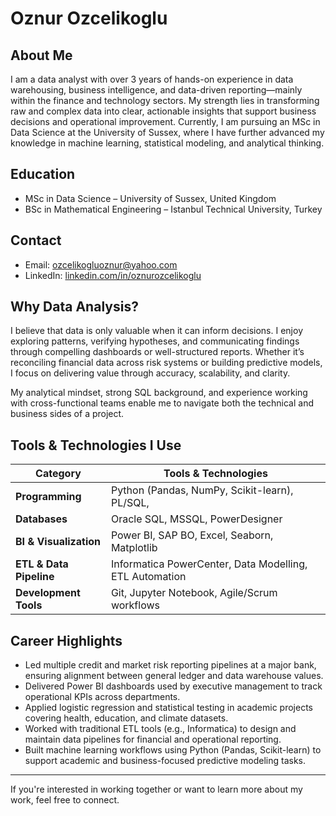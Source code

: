 # Oznur Ozcelikoglu

## About Me

I am a data analyst with over 3 years of hands-on experience in data warehousing, business intelligence, and data-driven reporting—mainly within the finance and technology sectors. My strength lies in transforming raw and complex data into clear, actionable insights that support business decisions and operational improvement.
Currently, I am pursuing an MSc in Data Science at the University of Sussex, where I have further advanced my knowledge in machine learning, statistical modeling, and analytical thinking.

## Education

- MSc in Data Science – University of Sussex, United Kingdom  
- BSc in Mathematical Engineering – Istanbul Technical University, Turkey

## Contact

- Email: ozcelikogluoznur@yahoo.com  
- LinkedIn: [linkedin.com/in/oznurozcelikoglu](https://www.linkedin.com/in/oznurozcelikoglu)

## Why Data Analysis?

I believe that data is only valuable when it can inform decisions. I enjoy exploring patterns, verifying hypotheses, and communicating findings through compelling dashboards or well-structured reports. Whether it’s reconciling financial data across risk systems or building predictive models, I focus on delivering value through accuracy, scalability, and clarity.

My analytical mindset, strong SQL background, and experience working with cross-functional teams enable me to navigate both the technical and business sides of a project.

## Tools & Technologies I Use

| Category                | Tools & Technologies                                                      |
|-------------------------|---------------------------------------------------------------------------|
| **Programming**         | Python (Pandas, NumPy, Scikit-learn), PL/SQL,                            |
| **Databases**           | Oracle SQL, MSSQL, PowerDesigner                                         |
| **BI & Visualization**  | Power BI, SAP BO, Excel, Seaborn, Matplotlib                             |
| **ETL & Data Pipeline** | Informatica PowerCenter, Data Modelling, ETL Automation                  |
| **Development Tools**   | Git, Jupyter Notebook, Agile/Scrum workflows                             |

## Career Highlights

- Led multiple credit and market risk reporting pipelines at a major bank, ensuring alignment between general ledger and data warehouse values.
- Delivered Power BI dashboards used by executive management to track operational KPIs across departments.
- Applied logistic regression and statistical testing in academic projects covering health, education, and climate datasets.
- Worked with traditional ETL tools (e.g., Informatica) to design and maintain data pipelines for financial and operational reporting.
- Built machine learning workflows using Python (Pandas, Scikit-learn) to support academic and business-focused predictive modeling tasks.

---

If you're interested in working together or want to learn more about my work, feel free to connect.
